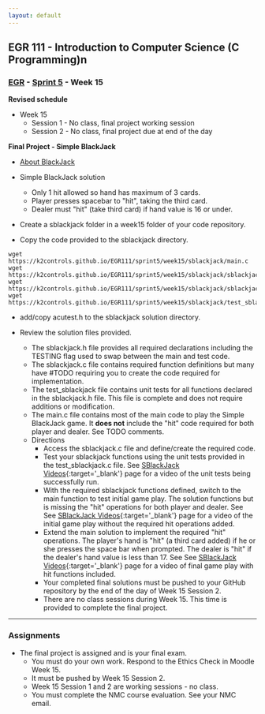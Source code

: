 ```yaml
---
layout: default
---
```

## EGR 111 - Introduction to Computer Science (C Programming)n

### [EGR](../../) - [Sprint 5](../) - Week 15

**Revised schedule**
- Week 15
  - Session 1 - No class, final project working session
  - Session 2 - No class, final project due at end of the day    

**Final Project - Simple BlackJack**
- [About BlackJack](about_blackjack.md)
- Simple BlackJack solution
  - Only 1 hit allowed so hand has maximum of 3 cards.
  - Player presses spacebar to "hit", taking the third card.
  - Dealer must "hit" (take third card) if hand value is 16 or under.
  
- Create a sblackjack folder in a week15 folder of your code repository.
- Copy the code provided to the sblackjack directory.
    
```
wget https://k2controls.github.io/EGR111/sprint5/week15/sblackjack/main.c
wget https://k2controls.github.io/EGR111/sprint5/week15/sblackjack/sblackjack.c
wget https://k2controls.github.io/EGR111/sprint5/week15/sblackjack/sblackjack.h
wget https://k2controls.github.io/EGR111/sprint5/week15/sblackjack/test_sblackjack.c

```
 
- add/copy acutest.h to the sblackjack solution directory.

- Review the solution files provided.
  - The sblackjack.h file provides all required declarations including the TESTING flag used to swap between the main and test code.
  - The sblackjack.c file contains required function definitions but many have #TODO requiring you to create the code required for implementation.
  - The test_sblackjack file contains unit tests for all functions declared in the sblackjack.h file. This file is complete and does not require additions or modification.
  - The main.c file contains most of the main code to play the Simple BlackJack game. It **does not** include the "hit" code required for both player and dealer. See TODO comments.
  - Directions
    - Access the sblackjack.c file and define/create the required code.
    - Test your sblackjack functions using the unit tests provided in the test_sblackjack.c file. See [SBlackJack Videos](sbj_videos.md){:target='_blank'} page for a video of the unit tests being successfully run.
    - With the required sblackjack functions defined, switch to the main function to test initial game play. The solution functions but is missing the "hit" operations for both player and dealer. See See [SBlackJack Videos](sbj_videos.md){:target='_blank'} page for a video of the initial game play without the required hit operations added.
    - Extend the main solution to implement the required "hit" operations. The player's hand is "hit" (a third card added) if he or she presses the space bar when prompted. The dealer is "hit" if the dealer's hand value is less than 17. See See [SBlackJack Videos](sbj_videos.md){:target='_blank'} page for a video of final game play with hit functions included.
    - Your completed final solutions must be pushed to your GitHub repository by the end of the day of Week 15 Session 2.
    - There are no class sessions during Week 15. This time is provided to complete the final project.


---

### Assignments

- The final project is assigned and is your final exam. 
    - You must do your own work. Respond to the Ethics Check in Moodle Week 15.
    - It must be pushed by Week 15 Session 2. 
    - Week 15 Session 1 and 2 are working sessions - no class.
    - You must complete the NMC course evaluation. See your NMC email.